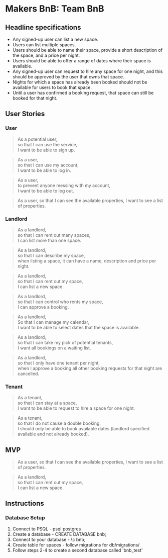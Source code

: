 # Makers BnB: Team BnB

## Headline specifications

- Any signed-up user can list a new space.
- Users can list multiple spaces.
- Users should be able to name their space, provide a short description of the space, and a price per night.
- Users should be able to offer a range of dates where their space is available.
- Any signed-up user can request to hire any space for one night, and this should be approved by the user that owns that space.
- Nights for which a space has already been booked should not be available for users to book that space.
- Until a user has confirmed a booking request, that space can still be booked for that night.

## User Stories

### User

> As a potential user,  
> so that I can use the service,  
> I want to be able to sign up.

> As a user,  
> so that I can use my account,  
> I want to be able to log in.

> As a user,  
> to prevent anyone messing with my account,  
> I want to be able to log out.

> As a user,
> so that I can see the available properties,
> I want to see a list of properties.

### Landlord

> As a landlord,  
> so that I can rent out many spaces,  
> I can list more than one space.

> As a landlord,  
> so that I can describe my space,  
> when listing a space, it can have a name, description and price per night.

> As a landlord,  
> so that I can rent out my space,  
> I can list a new space.

> As a landlord,  
> so that I can control who rents my space,  
> I can approve a booking.

> As a landlord,  
> So that I can manage my calendar,  
> I want to be able to select dates that the space is available.

> As a landlord,  
> so that I can take my pick of potential tenants,  
> I want all bookings on a waiting list.

> As a landlord,  
> so that I only have one tenant per night,  
> when I approve a booking all other booking requests for that night are cancelled.

### Tenant

> As a tenant,  
> so that I can stay at a space,  
> I want to be able to request to hire a space for one night.

> As a tenant,  
> so that I  do not cause a double booking,  
> I should only be able to book available dates (landlord specified available and not already booked).

## MVP

> As a user,
> so that I can see the available properties,
> I want to see a list of properties.

> As a landlord,  
> so that I can rent out my space,  
> I can list a new space.

## Instructions

### Database Setup
1. Connect to PSQL - psql postgres
2. Create a database - CREATE DATABASE bnb;
3. Connect to your database - \c bnb;
4. Create table for spaces - follow migrations for db/migrations/
5. Follow steps 2-4 to create a second database called 'bnb_test'
